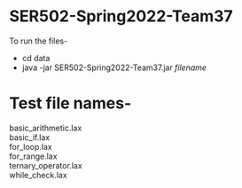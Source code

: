 # SER502-Spring2022-Team37
To run the files- <br />
- cd data <br />
- java -jar SER502-Spring2022-Team37.jar _filename_

# Test file names- 
basic_arithmetic.lax <br />
basic_if.lax <br />
for_loop.lax <br />
for_range.lax <br />
ternary_operator.lax <br />
while_check.lax <br />
